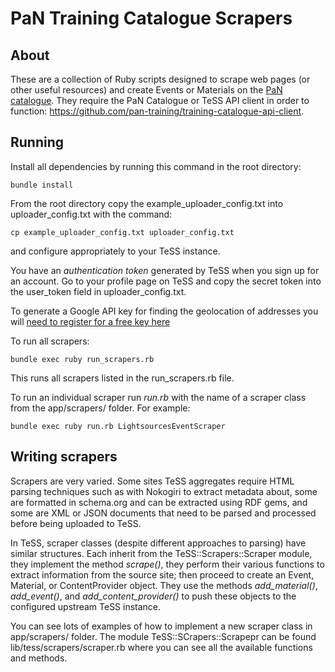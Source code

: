 # PaN Training Catalogue Scrapers

## About

These are a collection of Ruby scripts designed to scrape web pages (or other useful resources) and create Events or Materials on the [PaN catalogue](https://pan-training.hzdr.de). They require the PaN Catalogue or TeSS API client
in order to function: https://github.com/pan-training/training-catalogue-api-client.

## Running


Install all dependencies by running this command in the root directory:

`bundle install`

From the root directory copy the example_uploader_config.txt into uploader_config.txt with the command:

`cp example_uploader_config.txt uploader_config.txt`

and configure appropriately to your TeSS instance.

You have an *authentication token* generated by TeSS when you sign up for an account. Go to your profile page on TeSS and copy the secret token into the user_token field in uploader_config.txt.

To generate a Google API key for finding the geolocation of addresses you will [need to register for a free key here](https://developers.google.com/maps/documentation/javascript/get-api-key)

To run all scrapers:

`bundle exec ruby run_scrapers.rb`

This runs all scrapers listed in the run_scrapers.rb file.

To run an individual scraper run *run.rb* with the name of a scraper class from the app/scrapers/ folder. For example:

`bundle exec ruby run.rb LightsourcesEventScraper`

## Writing scrapers

Scrapers are very varied. Some sites TeSS aggregates require HTML parsing techniques such as with Nokogiri to extract metadata about, some are formatted in schema.org and can be extracted using RDF gems, and some are XML or JSON documents that need to be parsed and processed before being uploaded to TeSS.

In TeSS, scraper classes (despite different approaches to parsing) have similar structures. Each inherit from the TeSS::Scrapers::Scraper module, they implement the method *scrape()*, they perform their various functions to extract information from the source site; then proceed to create an Event, Material, or ContentProvider object. They use the methods *add_material()*, *add_event()*, and *add_content_provider()* to push these objects to the configured upstream TeSS instance.

You can see lots of examples of how to implement a new scraper class in app/scrapers/ folder. The module TeSS::SCrapers::Scrapepr can be found lib/tess/scrapers/scraper.rb where you can see all the available functions and methods.




